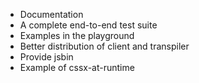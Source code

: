 * Documentation
* A complete end-to-end test suite
* Examples in the playground
* Better distribution of client and transpiler
* Provide jsbin
* Example of cssx-at-runtime